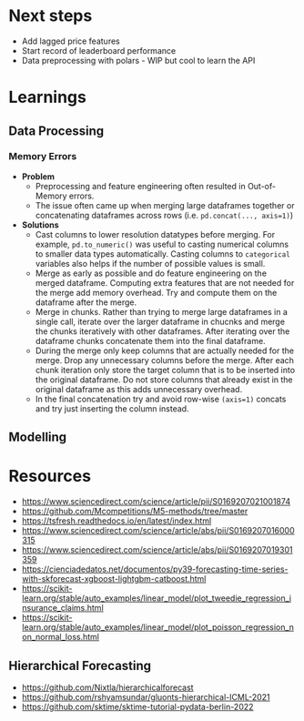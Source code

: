 # Next steps
- Add lagged price features
- Start record of leaderboard performance
- Data preprocessing with polars - WIP but cool to learn the API

# Learnings
## Data Processing
### Memory Errors
- **Problem**
    - Preprocessing and feature engineering often resulted in Out-of-Memory errors.
    - The issue often came up when merging large dataframes together or concatenating dataframes across rows (i.e. `pd.concat(..., axis=1)`)
- **Solutions**
    - Cast columns to lower resolution datatypes before merging. For example, `pd.to_numeric()` was useful to casting numerical columns to smaller data types automatically. Casting columns to `categorical` variables also helps if the number of possible values is small.
    - Merge as early as possible and do feature engineering on the merged dataframe. Computing extra features that are not needed for the merge add memory overhead. Try and compute them on the dataframe after the merge.
    - Merge in chunks. Rather than trying to merge large dataframes in a single call, iterate over the larger dataframe in chucnks and merge the chunks iteratively with other dataframes. After iterating over the dataframe chunks concatenate them into the final dataframe.
    - During the merge only keep columns that are actually needed for the merge. Drop any unnecessary columns before the merge. After each chunk iteration only store the target column that is to be inserted into the original dataframe. Do not store columns that already exist in the original dataframe as this adds unnecessary overhead.
    - In the final concatenation try and avoid row-wise `(axis=1)` concats and try just inserting the column instead.

## Modelling

# Resources
- https://www.sciencedirect.com/science/article/pii/S0169207021001874
- https://github.com/Mcompetitions/M5-methods/tree/master
- https://tsfresh.readthedocs.io/en/latest/index.html
- https://www.sciencedirect.com/science/article/abs/pii/S0169207016000315
- https://www.sciencedirect.com/science/article/abs/pii/S0169207019301359
- https://cienciadedatos.net/documentos/py39-forecasting-time-series-with-skforecast-xgboost-lightgbm-catboost.html
- https://scikit-learn.org/stable/auto_examples/linear_model/plot_tweedie_regression_insurance_claims.html
- https://scikit-learn.org/stable/auto_examples/linear_model/plot_poisson_regression_non_normal_loss.html


## Hierarchical Forecasting
- https://github.com/Nixtla/hierarchicalforecast
- https://github.com/rshyamsundar/gluonts-hierarchical-ICML-2021
- https://github.com/sktime/sktime-tutorial-pydata-berlin-2022